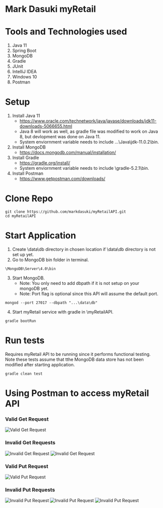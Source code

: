 # Mark Dasuki myRetail

# Tools and Technologies used
1. Java 11
2. Spring Boot
3. MongoDB
4. Gradle
5. JUnit
6. IntelliJ IDEA
7. Windows 10
8. Postman

# Setup
1. Install Java 11
    - https://www.oracle.com/technetwork/java/javase/downloads/jdk11-downloads-5066655.html
    - Java 8 will work as well, as gradle file was modified to work on Java 8, but devlopment was done on Java 11.
    - System enviornment variable needs to include ...\Java\jdk-11.0.2\bin.
2. Install MongoDB
    - https://docs.mongodb.com/manual/installation/
3. Install Gradle
    - https://gradle.org/install/
    - System enviornment variable needs to include \gradle-5.2.1\bin.
4. Install Postman 
    - https://www.getpostman.com/downloads/

# Clone Repo
```
git clone https://github.com/markdasuki/myRetailAPI.git
cd myRetailAPI
```

# Start Application
1. Create \data\db directory in chosen location if \data\db directory is not set up yet.
2. Go to MongoDB bin folder in terminal.
```
\MongoDB\Server\4.0\bin
```
3. Start MongoDB.
    - Note: You only need to add dbpath if it is not setup on your mongoDB yet.
    - Note: Port flag is optional since this API will assume the default port.
```
mongod --port 27017 --dbpath "...\data\db"
```
4. Start myRetail service with gradle in \myRetailAPI.
```
gradle bootRun
```

# Run tests
Requires myRetail API to be running since it performs functional testing. Note these tests assume that tthe MongoDB data store has not been modified after starting application.
```
gradle clean test
```
# Using Postman to access myRetail API
### Valid Get Request
![Valid Get Request](https://github.com/markdasuki/myRetailAPI/blob/master/Postman%20Images/ValidGetRequest.png)
### Invalid Get Requests
![Invalid Get Request](https://github.com/markdasuki/myRetailAPI/blob/master/Postman%20Images/InvalidGetRequestNotInDatastore.png)
![Invalid Get Request](https://github.com/markdasuki/myRetailAPI/blob/master/Postman%20Images/InvalidGetRequestNotInRedsky.png)
### Valid Put Request
![Valid Put Request](https://github.com/markdasuki/myRetailAPI/blob/master/Postman%20Images/ValidPutRequest.png)
### Invalid Put Requests
![Invalid Put Request](https://github.com/markdasuki/myRetailAPI/blob/master/Postman%20Images/InvalidPutRequestIdMismatch.png)
![Invalid Put Request](https://github.com/markdasuki/myRetailAPI/blob/master/Postman%20Images/InvalidPutRequestNoCurrentPrice.png)
![Invalid Put Request](https://github.com/markdasuki/myRetailAPI/blob/master/Postman%20Images/InvalidPutRequestNotInDatastore.png)
